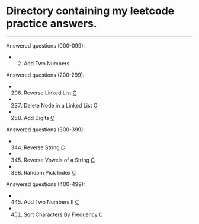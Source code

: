 # Directory containing my leetcode practice answers.

-----

Answered questions (000-099):
* 2. Add Two Numbers

Answered questions (200-299):
* 206. Reverse Linked List [C](Q206.c)
* 237. Delete Node in a Linked List [C](Q237.c)
* 258. Add Digits [C](Q258.c)

Answered questions (300-399):
* 344. Reverse String [C](Q344.c)
* 345. Reverse Vowels of a String [C](Q345.c)
* 398. Random Pick Index [C](Q398.c)

Answered questions (400-499):
* 445. Add Two Numbers II [C](Q445.c)
* 451. Sort Characters By Frequency [C](Q451.c)
